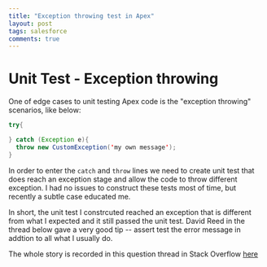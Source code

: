 ```yaml
---
title: "Exception throwing test in Apex"
layout: post
tags: salesforce
comments: true
---
```


# Unit Test - Exception throwing

One of edge cases to unit testing Apex code is the "exception throwing" scenarios, like below:

```java
try{

} catch (Exception e){
  throw new CustomException('my own message');
}
```

In order to enter the `catch` and `throw` lines we need to create unit test that does reach an exception stage and allow the code to throw different exception. I had no issues to construct these tests most of time, but recently a subtle case educated me.

In short, the unit test I constrcuted reached an exception that is different from what I expected and it still passed the unit test. David Reed in the thread below gave a very good tip -- assert test the error message in addtion to all what I usually do.

The whole story is recorded in this question thread in Stack Overflow [here](https://salesforce.stackexchange.com/questions/244800/code-coverage-not-cover-fully-cover-block-in-unit-test/244801#244801)
